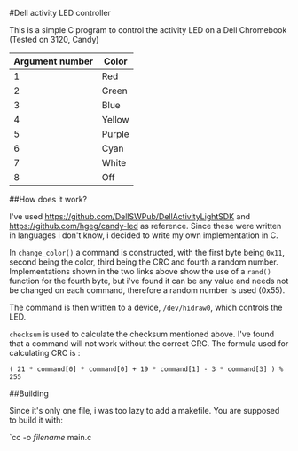 #Dell activity LED controller

This is a simple C program to control the activity LED on a Dell Chromebook (Tested on 3120, Candy)


|Argument number|Color |
|---------------|------|
|1              |Red   |
|2              |Green |
|3              |Blue  |
|4              |Yellow|
|5              |Purple|
|6              |Cyan  |
|7              |White |
|8              |Off   |


##How does it work?

I've used https://github.com/DellSWPub/DellActivityLightSDK and https://github.com/hgeg/candy-led as reference.
Since these were written in languages i don't know, i decided to write my own implementation in C.

In `change_color()` a command is constructed, with the first byte being `0x11`, second being the color, third being the CRC and fourth a random number.
Implementations shown in the two links above show the use of a `rand()` function for the fourth byte, but i've found it can be any value and needs not be changed on each command, therefore a random number is used (0x55).

The command is then written to a device, `/dev/hidraw0`, which controls the LED.

`checksum` is used to calculate the checksum mentioned above. I've found that a command will not work without the correct CRC. 
The formula used for calculating CRC is :

`( 21 * command[0] * command[0] + 19 * command[1] - 3 * command[3] ) % 255`

##Building

Since it's only one file, i was too lazy to add a makefile. You are supposed to build it with:

`cc -o *filename* main.c
